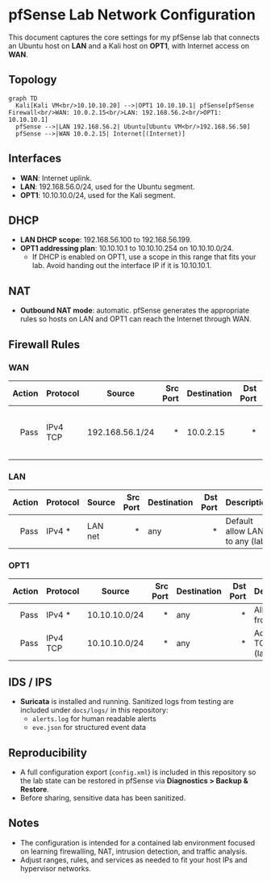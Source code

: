 # pfSense Lab Network Configuration

This document captures the core settings for my pfSense lab that connects an Ubuntu host on **LAN** and a Kali host on **OPT1**, with Internet access on **WAN**.

## Topology

```mermaid
graph TD
  Kali[Kali VM<br/>10.10.10.20] -->|OPT1 10.10.10.1| pfSense[pfSense Firewall<br/>WAN: 10.0.2.15<br/>LAN: 192.168.56.2<br/>OPT1: 10.10.10.1]
  pfSense -->|LAN 192.168.56.2| Ubuntu[Ubuntu VM<br/>192.168.56.50]
  pfSense -->|WAN 10.0.2.15| Internet[(Internet)]

```

## Interfaces

- **WAN**: Internet uplink.
- **LAN**: 192.168.56.0/24, used for the Ubuntu segment.
- **OPT1**: 10.10.10.0/24, used for the Kali segment.

## DHCP

- **LAN DHCP scope**: 192.168.56.100 to 192.168.56.199.
- **OPT1 addressing plan**: 10.10.10.1 to 10.10.10.254 on 10.10.10.0/24.
  - If DHCP is enabled on OPT1, use a scope in this range that fits your lab. Avoid handing out the interface IP if it is 10.10.10.1.

## NAT

- **Outbound NAT mode**: automatic. pfSense generates the appropriate rules so hosts on LAN and OPT1 can reach the Internet through WAN.

## Firewall Rules

### WAN
| Action | Protocol | Source            | Src Port | Destination | Dst Port | Description |
|-------:|----------|-------------------|---------:|-------------|---------:|-------------|
| Pass   | IPv4 TCP | 192.168.56.1/24   | *        | 10.0.2.15   | *        | Lab access from LAN network to upstream NAT target |

### LAN
| Action | Protocol | Source   | Src Port | Destination | Dst Port | Description |
|-------:|----------|----------|---------:|-------------|---------:|-------------|
| Pass   | IPv4 *   | LAN net  | *        | any         | *        | Default allow LAN to any (lab) |

### OPT1
| Action | Protocol | Source         | Src Port | Destination | Dst Port | Description |
|-------:|----------|----------------|---------:|-------------|---------:|-------------|
| Pass   | IPv4 *   | 10.10.10.0/24  | *        | any         | *        | Allow all from OPT1 |
| Pass   | IPv4 TCP | 10.10.10.0/24  | *        | any         | *        | Additional TCP rule (lab) |

## IDS / IPS

- **Suricata** is installed and running. Sanitized logs from testing are included under `docs/logs/` in this repository:
  - `alerts.log` for human readable alerts
  - `eve.json` for structured event data

## Reproducibility

- A full configuration export (`config.xml`) is included in this repository so the lab state can be restored in pfSense via **Diagnostics > Backup & Restore**.
- Before sharing, sensitive data has been sanitized.

## Notes

- The configuration is intended for a contained lab environment focused on learning firewalling, NAT, intrusion detection, and traffic analysis.
- Adjust ranges, rules, and services as needed to fit your host IPs and hypervisor networks.
